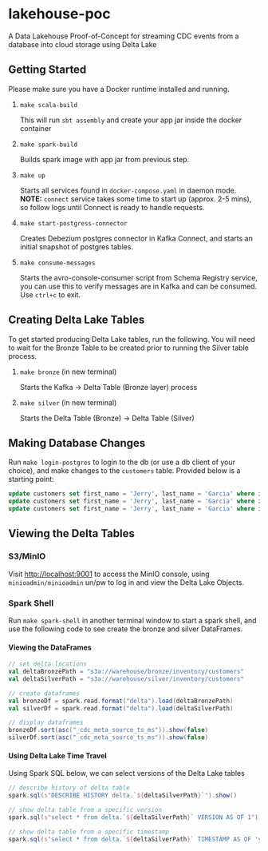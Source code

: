 # lakehouse-poc

A Data Lakehouse Proof-of-Concept for streaming CDC events from a database into cloud storage using Delta Lake

## Getting Started

Please make sure you have a Docker runtime installed and running.

1. `make scala-build`

    This will run `sbt assembly` and create your app jar inside the docker container

2. `make spark-build`

    Builds spark image with app jar from previous step.

3. `make up`

    Starts all services found in `docker-compose.yaml` in daemon mode. **NOTE:** `connect` service takes some time to start up (approx. 2-5 mins), so follow logs until Connect is ready to handle requests.

4. `make start-postgress-connector`

    Creates Debezium postgres connector in Kafka Connect, and starts an initial snapshot of postgres tables.

5. `make consume-messages`

    Starts the avro-console-consumer script from Schema Registry service, you can use this to verify messages are in Kafka and can be consumed. Use `ctrl+c` to exit.

## Creating Delta Lake Tables

To get started producing Delta Lake tables, run the following. You will need to wait for the Bronze Table to be created prior to running the Silver table process.

1. `make bronze` (in new terminal)

    Starts the Kafka -> Delta Table (Bronze layer) process

2. `make silver` (in new terminal)

    Starts the Delta Table (Bronze) -> Delta Table (Silver)

## Making Database Changes

Run `make login-postgres` to login to the db (or use a db client of your choice), and make changes to the `customers` table. Provided below is a starting point:

```sql
update customers set first_name = 'Jerry', last_name = 'Garcia' where id = 1002;
update customers set first_name = 'Jerry', last_name = 'Garcia' where id = 1003;
update customers set first_name = 'Jerry', last_name = 'Garcia' where id = 1004;
```

## Viewing the Delta Tables

### S3/MinIO

Visit <http://localhost:9001> to access the MinIO console, using `minioadmin/minioadmin` un/pw to log in and view the Delta Lake Objects.

### Spark Shell

Run `make spark-shell` in another terminal window to start a spark shell, and use the following code to see create the bronze and silver DataFrames.

#### Viewing the DataFrames

```scala
// set delta locations
val deltaBronzePath = "s3a://warehouse/bronze/inventory/customers"
val deltaSilverPath = "s3a://warehouse/silver/inventory/customers"

// create dataframes
val bronzeDf = spark.read.format("delta").load(deltaBronzePath)
val silverDf = spark.read.format("delta").load(deltaSilverPath)

// display dataframes
bronzeDf.sort(asc("_cdc_meta_source_ts_ms")).show(false)
silverDf.sort(asc("_cdc_meta_source_ts_ms")).show(false)
```

#### Using Delta Lake Time Travel

Using Spark SQL below, we can select versions of the Delta Lake tables

```scala
// describe history of delta table
spark.sql(s"DESCRIBE HISTORY delta.`${deltaSilverPath}`").show()

// show delta table from a specific version
spark.sql(s"select * from delta.`${deltaSilverPath}` VERSION AS OF 1").show(false)

// show delta table from a specific timestamp
spark.sql(s"select * from delta.`${deltaSilverPath}` TIMESTAMP AS OF 'yyyy-MM-dd HH:mm'").show(false)
```
